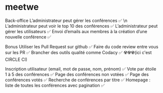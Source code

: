 # meetwe

Back-office
L’administrateur peut gérer les conférences ✅ \n
L’administrateur peut voir le top 10 des conférences ✅
L’administrateur peut gérer les utilisateurs ✅
Envoi d’emails aux membres à la création d’une nouvelle conférence ✅

Bonus
Utiliser les Pull Request sur github ✅
Faire du code review entre vous sur les PR ✅
Brancher des outils qualité comme Codacy ✅   ☢️☢️☢️(ici c'est CIRCLE CI)


Inscription utilisateur (email, mot de passe, nom, prénom) ✅
Vote par étoile 1 à 5 des conférences ✅
Page des conférences non votées ✅
Page des conférences votés ✅
Recherche de conférences par titre ✅
Homepage : liste de toutes les conférences avec pagination ✅



